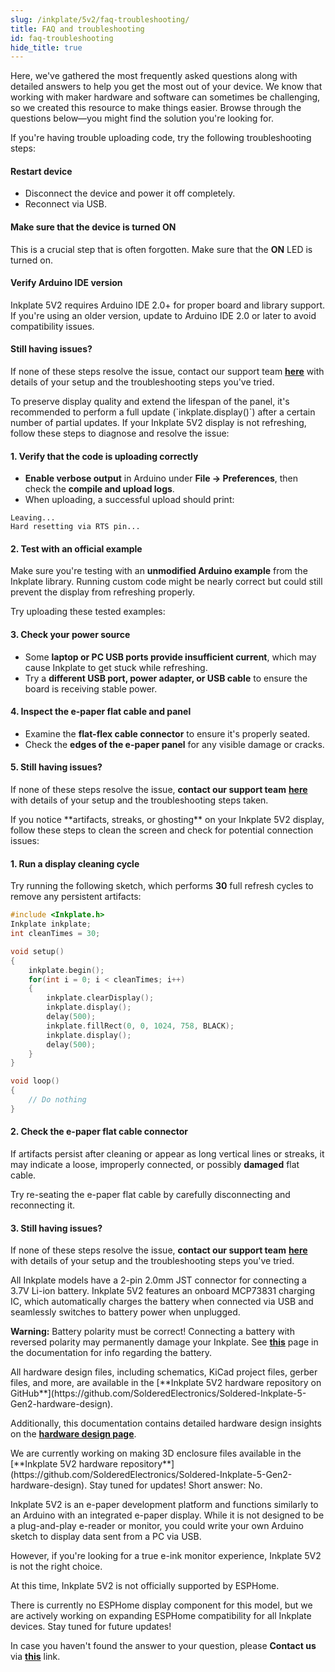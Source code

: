 ```yaml
---  
slug: /inkplate/5v2/faq-troubleshooting/  
title: FAQ and troubleshooting  
id: faq-troubleshooting  
hide_title: true  
---
```


<SectionTitle title="FAQ and troubleshooting" backgroundImage="/img/faq.webp" />

Here, we've gathered the most frequently asked questions along with detailed answers to help you get the most out of your device. We know that working with maker hardware and software can sometimes be challenging, so we created this resource to make things easier. Browse through the questions below—you might find the solution you're looking for.

<ExpandableSection title="I can't upload code to Inkplate 5V2">
If you're having trouble uploading code, try the following troubleshooting steps:

#### Restart device
- Disconnect the device and power it off completely.
- Reconnect via USB.  

#### Make sure that the device is turned ON
This is a crucial step that is often forgotten. Make sure that the **ON** LED is turned on.

#### Verify Arduino IDE version
Inkplate 5V2 requires Arduino IDE 2.0+ for proper board and library support.  
If you're using an older version, update to Arduino IDE 2.0 or later to avoid compatibility issues.

#### Still having issues?
If none of these steps resolve the issue, contact our support team [**here**](https://soldered.com/contact/) with details of your setup and the troubleshooting steps you've tried.
</ExpandableSection>

<ExpandableSection title="Can I use partial update all the time on Inkplate 5V2?">
To preserve display quality and extend the lifespan of the panel, it's recommended to perform a full update (`inkplate.display()`) after a certain number of partial updates. 
</ExpandableSection>

<ExpandableSection title="My display won't refresh, what am I doing wrong?">
If your Inkplate 5V2 display is not refreshing, follow these steps to diagnose and resolve the issue:

#### 1. Verify that the code is uploading correctly
- **Enable verbose output** in Arduino under **File → Preferences**, then check the **compile and upload logs**.
- When uploading, a successful upload should print:

```
Leaving... 
Hard resetting via RTS pin...
```

#### 2. Test with an official example
Make sure you're testing with an **unmodified Arduino example** from the Inkplate library. Running custom code might be nearly correct but could still prevent the display from refreshing properly.

Try uploading these tested examples:

<QuickLink 
  title="Inkplate5V2_Hello_World.ino" 
  description="Writing 'Hello world' to the Inkplate 5V2." 
  url="https://github.com/SolderedElectronics/Inkplate-Arduino-library/blob/master/examples/Inkplate5V2/Basic/Inkplate5V2_Hello_Wold/Inkplate5V2_Hello_World.ino" 
/>

<QuickLink 
  title="Inkplate5V2_Full_Screen_Colors.ino" 
  description="Example of showing all of the colors of the Inkplate 5V2." 
  url="https://github.com/SolderedElectronics/Inkplate-Arduino-library/blob/master/examples/Inkplate5V2/Basic/Inkplate5V2_Full_Screen_Colors/Inkplate5V2_Full_Screen_Colors.ino" 
/>

#### 3. Check your power source
- Some **laptop or PC USB ports provide insufficient current**, which may cause Inkplate to get stuck while refreshing.
- Try a **different USB port, power adapter, or USB cable** to ensure the board is receiving stable power.

#### 4. Inspect the e-paper flat cable and panel
- Examine the **flat-flex cable connector** to ensure it's properly seated.
- Check the **edges of the e-paper panel** for any visible damage or cracks.
<CenteredImage src="/img/inkplate_6_motion/flat_cable.jpg" alt="Inkplate 5V2 e-Paper flat cable" caption="E-paper flat cable connector" width="500px"/>

#### 5. Still having issues?
If none of these steps resolve the issue, **contact our support team** [**here**](https://soldered.com/contact/) with details of your setup and the troubleshooting steps taken.
</ExpandableSection>

<ExpandableSection title="My display refreshes but has artifacts/streaks">
If you notice **artifacts, streaks, or ghosting** on your Inkplate 5V2 display, follow these steps to clean the screen and check for potential connection issues:

#### 1. Run a display cleaning cycle
Try running the following sketch, which performs **30** full refresh cycles to remove any persistent artifacts:

```cpp
#include <Inkplate.h>
Inkplate inkplate;
int cleanTimes = 30;

void setup()
{
    inkplate.begin();
    for(int i = 0; i < cleanTimes; i++)
    {
        inkplate.clearDisplay();
        inkplate.display();
        delay(500);
        inkplate.fillRect(0, 0, 1024, 758, BLACK);
        inkplate.display();
        delay(500);
    }
}

void loop()
{
    // Do nothing
}
```

#### 2. Check the e-paper flat cable connector
If artifacts persist after cleaning or appear as long vertical lines or streaks, it may indicate a loose, improperly connected, or possibly **damaged** flat cable.

Try re-seating the e-paper flat cable by carefully disconnecting and reconnecting it.

<CenteredImage src="/img/inkplate_6_motion/flat_cable.jpg" alt="Inkplate e-Paper flat cable" caption="E-paper flat cable connector" width="500px"/>

#### 3. Still having issues?
If none of these steps resolve the issue, **contact our support team** [**here**](https://soldered.com/contact/) with details of your setup and the troubleshooting steps you've tried.
</ExpandableSection>

<ExpandableSection title="How to connect a battery to Inkplate?">
All Inkplate models have a 2-pin 2.0mm JST connector for connecting a 3.7V Li-ion battery. Inkplate 5V2 features an onboard MCP73831 charging IC, which automatically charges the battery when connected via USB and seamlessly switches to battery power when unplugged.

<CenteredImage src="/img/inkplate_6_motion/battery_jst_connector.jpg" alt="Inkplate 5V2 battery JST connector" caption="JST battery connector" width="500px"/>

<WarningBox>**Warning:** Battery polarity must be correct! Connecting a battery with reversed polarity may permanently damage your Inkplate. See [**this**](/inkplate/5v2/hardware/battery) page in the documentation for info regarding the battery.</WarningBox>
</ExpandableSection>

<ExpandableSection title="Where can I find hardware files and schematics for Inkplate 5V2?">
All hardware design files, including schematics, KiCad project files, gerber files, and more, are available in the [**Inkplate 5V2 hardware repository on GitHub**](https://github.com/SolderedElectronics/Soldered-Inkplate-5-Gen2-hardware-design).

Additionally, this documentation contains detailed hardware design insights on the [**hardware design page**](/inkplate/5v2/hardware/design/).
</ExpandableSection>

<ExpandableSection title="Where can I download the 3D files for the enclosure for Inkplate 5V2?">
We are currently working on making 3D enclosure files available in the [**Inkplate 5V2 hardware repository**](https://github.com/SolderedElectronics/Soldered-Inkplate-5-Gen2-hardware-design). Stay tuned for updates!
</ExpandableSection>

<ExpandableSection title="Can I use Inkplate 5V2 as an e-reader/monitor?">
Short answer: No.  

Inkplate 5V2 is an e-paper development platform and functions similarly to an Arduino with an integrated e-paper display. While it is not designed to be a plug-and-play e-reader or monitor, you could write your own Arduino sketch to display data sent from a PC via USB.

However, if you're looking for a true e-ink monitor experience, Inkplate 5V2 is not the right choice.
</ExpandableSection>

<ExpandableSection title="Can I use Inkplate 5V2 with ESPHome/Home Assistant?">
At this time, Inkplate 5V2 is not officially supported by ESPHome.  

There is currently no ESPHome display component for this model, but we are actively working on expanding ESPHome compatibility for all Inkplate devices. Stay tuned for future updates!
</ExpandableSection>

<InfoBox>In case you haven't found the answer to your question, please **Contact us** via [**this**](https://soldered.com/contact/) link.</InfoBox>